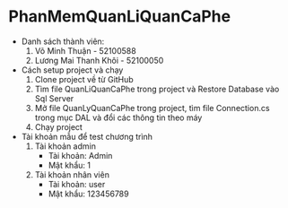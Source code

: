 # PhanMemQuanLiQuanCaPhe

- Danh sách thành viên:
    1. Võ Minh Thuận - 52100588
    2. Lương Mai Thanh Khôi - 52100050
- Cách setup project và chạy
    1. Clone project về từ GitHub
    2. Tìm file QuanLiQuanCaPhe trong project và Restore Database vào Sql Server
    3. Mở file QuanLyQuanCaPhe trong project, tìm file Connection.cs trong mục DAL và đổi các thông tin theo máy
    4. Chạy project
- Tài khoản mẫu để test chương trình
    1. Tài khoản admin
        - Tài khoản: Admin
        - Mật khẩu: 1
    2. Tài khoản nhân viên
        - Tài khoản: user
        - Mật khẩu: 123456789